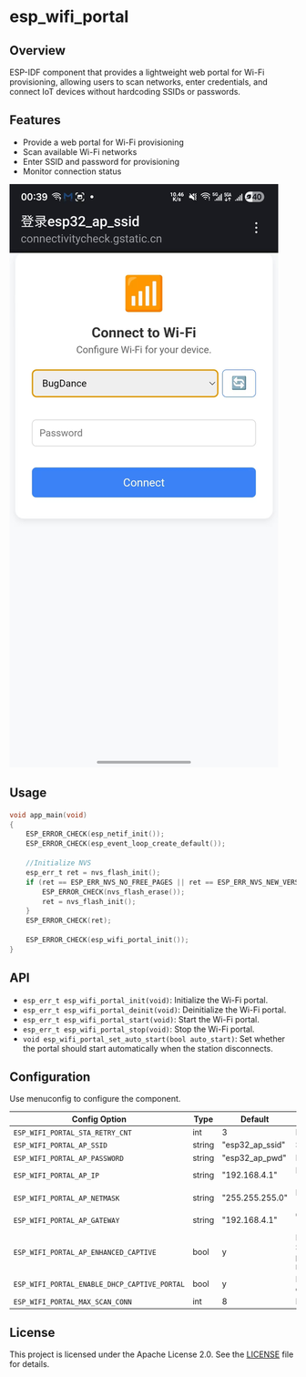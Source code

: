 # esp_wifi_portal
## Overview
ESP-IDF component that provides a lightweight web portal for Wi-Fi provisioning, allowing users to scan networks, enter credentials, and connect IoT devices without hardcoding SSIDs or passwords.

## Features
- Provide a web portal for Wi-Fi provisioning
- Scan available Wi-Fi networks
- Enter SSID and password for provisioning
- Monitor connection status

![Portal Screenshot](pics/portal_screenshot.jpg)

## Usage
```c
void app_main(void)
{
    ESP_ERROR_CHECK(esp_netif_init());
    ESP_ERROR_CHECK(esp_event_loop_create_default());

    //Initialize NVS
    esp_err_t ret = nvs_flash_init();
    if (ret == ESP_ERR_NVS_NO_FREE_PAGES || ret == ESP_ERR_NVS_NEW_VERSION_FOUND) {
        ESP_ERROR_CHECK(nvs_flash_erase());
        ret = nvs_flash_init();
    }
    ESP_ERROR_CHECK(ret);

    ESP_ERROR_CHECK(esp_wifi_portal_init());
}
```

## API
- `esp_err_t esp_wifi_portal_init(void)`: Initialize the Wi-Fi portal.
- `esp_err_t esp_wifi_portal_deinit(void)`: Deinitialize the Wi-Fi portal.
- `esp_err_t esp_wifi_portal_start(void)`: Start the Wi-Fi portal.
- `esp_err_t esp_wifi_portal_stop(void)`: Stop the Wi-Fi portal.
- `void esp_wifi_portal_set_auto_start(bool auto_start)`: Set whether the portal should start automatically when the station disconnects.

## Configuration
Use menuconfig to configure the component.

| Config Option | Type | Default | Description |
|---------------|------|---------|-------------|
| `ESP_WIFI_PORTAL_STA_RETRY_CNT` | int | 3 | Retry count when STA connects to AP fail. |
| `ESP_WIFI_PORTAL_AP_SSID` | string | "esp32_ap_ssid" | SSID (network name) to set up the AP with. |
| `ESP_WIFI_PORTAL_AP_PASSWORD` | string | "esp32_ap_pwd" | Password (WPA/WPA2) for the AP. |
| `ESP_WIFI_PORTAL_AP_IP` | string | "192.168.4.1" | IP address to set up the AP with. Depends on `!ESP_WIFI_PORTAL_AP_ENHANCED_CAPTIVE`. |
| `ESP_WIFI_PORTAL_AP_NETMASK` | string | "255.255.255.0" | Netmask to set up the AP with. Depends on `!ESP_WIFI_PORTAL_AP_ENHANCED_CAPTIVE`. |
| `ESP_WIFI_PORTAL_AP_GATEWAY` | string | "192.168.4.1" | Gateway to set up the AP with. Depends on `!ESP_WIFI_PORTAL_AP_ENHANCED_CAPTIVE`. |
| `ESP_WIFI_PORTAL_AP_ENHANCED_CAPTIVE` | bool | y | Enable enhanced captive portal for the AP. Set IP to 8.8.8.8 to solve Android captive portal issue. Depends on `ESP_WIFI_PORTAL_ENABLE_DHCP_CAPTIVE_PORTAL`. |
| `ESP_WIFI_PORTAL_ENABLE_DHCP_CAPTIVE_PORTAL` | bool | y | Enables DHCP-based Option 114 to provide clients with the captive portal URI. |
| `ESP_WIFI_PORTAL_MAX_SCAN_CONN` | int | 8 | Max number of scan connections. |

## License
This project is licensed under the Apache License 2.0. See the [LICENSE](LICENSE) file for details.